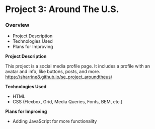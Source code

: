 # Project 3: Around The U.S.

### Overview

- Project Description
- Technologies Used
- Plans for Improving

**Project Description**

This project is a social media profile page. It includes a profile with an avatar and info, like buttons, posts, and more. https://sharrine8.github.io/se_project_aroundtheus/

**Technologies Used**

- HTML
- CSS (Flexbox, Grid, Media Queries, Fonts, BEM, etc.)

**Plans for Improving**

- Adding JavaScript for more functionality
